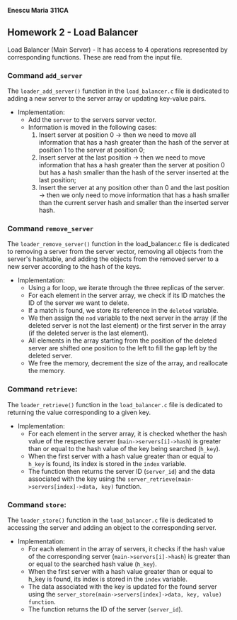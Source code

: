 **Enescu Maria**
**311CA**

## Homework 2 - Load Balancer

Load Balancer (Main Server) - It has access to 4 operations represented
by corresponding functions. These are read from the input file.  

### Command `add_server`

The `loader_add_server()` function in the `load_balancer.c` file is
dedicated to adding a new server to the server array or updating
key-value pairs.

- Implementation: 
    * Add the `server` to the servers server vector.
    * Information is moved in the following cases:
        1. Insert server at position 0 -> then we need to move all
        information that has a hash greater than the hash of the
        server at position 1 to the server at position 0;
        2. Insert server at the last position -> then we need to move
        information that has a hash greater than the server at
        position 0 but has a hash smaller than the hash of the server
        inserted at the last position;
        3. Insert the server at any position other than 0 and the last
        position -> then we only need to move information that has a
        hash smaller than the current server hash and smaller than the
        inserted server hash.

### Command `remove_server`

The `loader_remove_server()` function in the load_balancer.c file is
dedicated to removing a server from the server vector, removing all
objects from the server's hashtable, and adding the objects from the
removed server to a new server according to the hash of the keys.

- Implementation:
    * Using a for loop, we iterate through the three replicas of the server.
    * For each element in the server array, we check if its ID matches the
    ID of the server we want to delete.
    * If a match is found, we store its reference in the `deleted` variable.
    * We then assign the `nod` variable to the next server in the array
    (if the deleted server is not the last element) or the first server in
    the array (if the deleted server is the last element).
    * All elements in the array starting from the position of the deleted
    server are shifted one position to the left to fill the gap left by the
    deleted server. 
    * We free the memory, decrement the size of the array, and reallocate
    the memory.

### Command `retrieve`:

The `loader_retrieve()` function in the `load_balancer.c` file is dedicated
to returning the value corresponding to a given key.

- Implementation: 
    * For each element in the server array, it is checked whether the hash
    value of the respective server (`main->servers[i]->hash`) is greater than
    or equal to the hash value of the key being searched (`h_key`).
    * When the first server with a hash value greater than or equal to `h_key`
    is found, its index is stored in the `index` variable.
    * The function then returns the server ID (`server_id`) and the data associated
    with the key using the `server_retrieve(main->servers[index]->data, key)`
    function.

### Command `store`:

The `loader_store()` function in the `load_balancer.c` file is dedicated to
accessing the server and adding an object to the corresponding server.

- Implementation:
    * For each element in the array of servers, it checks if the hash value
    of the corresponding server (`main->servers[i]->hash`) is greater than or
    equal to the searched hash value (`h_key`).
    * When the first server with a hash value greater than or equal to h_key
    is found, its index is stored in the `index` variable.
    * The data associated with the key is updated for the found server using
    the `server_store(main->servers[index]->data, key, value) function`.
    * The function returns the ID of the server (`server_id`).
